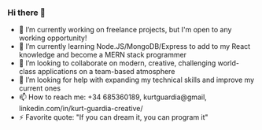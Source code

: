 ### Hi there 👋

- 🔭 I’m currently working on freelance projects, but I'm open to any working opportunity!
- 🌱 I’m currently learning Node.JS/MongoDB/Express to add to my React knowledge and become a MERN stack programmer
- 👯 I’m looking to collaborate on modern, creative, challenging world-class applications on a team-based atmosphere
- 🤔 I’m looking for help with expanding my technical skills and improve my current ones
- 📫 How to reach me: +34 685360189, kurtguardia@gmail, linkedin.com/in/kurt-guardia-creative/
- ⚡ Favorite quote: "If you can dream it, you can program it"
<!--- 
**KurtGuardia/KurtGuardia** is a ✨ _special_ ✨ repository because its `README.md` (this file) appears on your GitHub profile.-->
